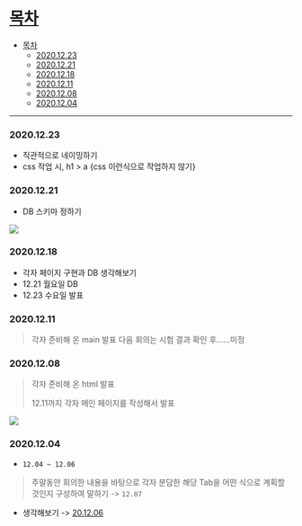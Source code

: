 # [목차](#목차)
- [목차](#목차)
    - [2020.12.23](#20201223)
    - [2020.12.21](#20201221)
    - [2020.12.18](#20201218)
    - [2020.12.11](#20201211)
    - [2020.12.08](#20201208)
    - [2020.12.04](#20201204)

<hr>

### 2020.12.23
- 직관적으로 네이밍하기
- css 작업 시, h1 > a {css 이런식으로 작업하지 않기}

### 2020.12.21
- DB 스키마 정하기

![](https://images.velog.io/images/withcolinsong/post/11f30b8e-2b0a-42c8-9eb6-a16f3994657c/image.png)

### 2020.12.18
- 각자 페이지 구현과 DB 생각해보기
- 12.21 월요일 DB
- 12.23 수요일 발표

### 2020.12.11 
> 각자 준비해 온 main 발표
> 다음 회의는 시험 결과 확인 후......미정

### 2020.12.08
> 각자 준비해 온 html 발표
> 
> 12.11까지 각자 메인 페이지를 작성해서 발표

![](https://images.velog.io/images/withcolinsong/post/b731e5bb-b37f-4bfa-9ad2-4459517a4447/image.png)

### 2020.12.04 
- `12.04 ~ 12.06`
>주말동안 회의한 내용을 바탕으로 각자 분담한 해당 Tab을 어떤 식으로 계획할 것인지 구성하여 말하기 -> `12.07`
- 생각해보기 -> [20.12.06](01.Song/201206.md)